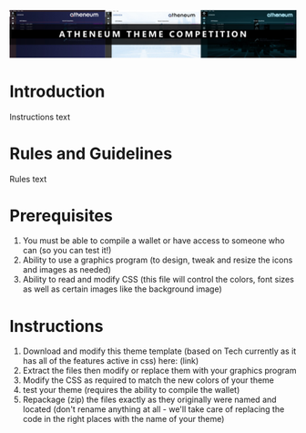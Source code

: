 ![Image ThemeComp](https://github.com/AtheneumChain/Themes/raw/master/images/themecomp.jpg) </br>

# Introduction
Instructions text

# Rules and Guidelines
Rules text

# Prerequisites
1. You must be able to compile a wallet or have access to someone who can (so you can test it!)
2. Ability to use a graphics program (to design, tweak and resize the icons and images as needed)
3. Ability to read and modify CSS (this file will control the colors, font sizes as well as certain images like the background image)

# Instructions
1. Download and modify this theme template (based on Tech currently as it has all of the features active in css) here: (link)
2. Extract the files then modify or replace them with your graphics program
3. Modify the CSS as required to match the new colors of your theme
4. test your theme (requires the ability to compile the wallet)
5. Repackage (zip) the files exactly as they originally were named and located (don't rename anything at all - we'll take care of replacing the code in the right places with the name of your theme)
